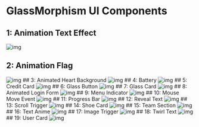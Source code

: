 # GlassMorphism UI Components
## 1: Animation Text Effect
<img src="https://imguploader.net/if/6m4IIRNyjkIg.png" alt="img" /></br>
## 2: Animation Flag
<img src="https://imguploader.net/if/VD2SzSV3vjue.png" alt="img" />
## 3: Animated Heart Background
<img src="https://imguploader.net/if/o9ErIhzLSFan.png" alt="img" />
## 4: Battery
<img src="https://imguploader.net/if/RepWhhamAocz.png" alt="img" />
## 5: Credit Card
<img src="https://imguploader.net/if/OcEdv8826ZSe.png" alt="img" />
## 6: Glass Button
<img src="https://imguploader.net/if/dfbsrFdtFLeB.png" alt="img" />
## 7: Glass Card
<img src="https://imguploader.net/if/DSL8f01jNy1g.png" alt="img" />
## 8: Animated Login Form
<img src="https://imguploader.net/if/TjVxxEydSGno.png" alt="img" />
## 9: Menu Indicator
<img src="https://imguploader.net/if/FoUoWIf68EC4.png" alt="img" />
## 10: Mouse Move Event
<img src="https://imguploader.net/if/XEbOaiRxUYMa.png" alt="img" />
## 11: Progress Bar
<img src="https://imguploader.net/if/zTxkqrVLKl2a.png" alt="img" />
## 12: Reveal Text
<img src="https://imguploader.net/if/sVdJ1dWKBIDU.png" alt="img" />
## 13: Scroll Trigger
<img src="https://imguploader.net/if/dETSyt5YkSGa.png" alt="img" />
## 14: Shoe Card
<img src="https://imguploader.net/if/JiJFNUnVCEcq.png" alt="img" />
## 15: Team Section
<img src="https://imguploader.net/if/mrdFO3WSTSp8.png" alt="img" />
## 16: Text Anime
<img src="https://imguploader.net/if/GBk1DU54GWsU.png" alt="img" />
## 17: Image Trigger
<img src="https://imguploader.net/if/kNW58nCDwQ5T.png" alt="img" />
## 18: Twirl Text
<img src="https://imguploader.net/if/AGOpnus0OC4G.png" alt="img" />
## 19: User Card
<img src="https://imguploader.net/if/x1SK54RO1Ex5.png" alt="img" />
